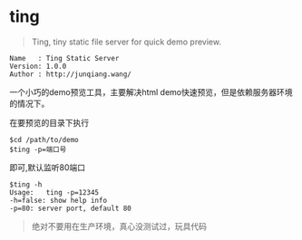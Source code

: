# ting
>Ting, tiny static file server for quick demo preview.

```
Name   : Ting Static Server
Version: 1.0.0
Author : http://junqiang.wang/
```  

一个小巧的demo预览工具，主要解决html demo快速预览，但是依赖服务器环境的情况下。

在要预览的目录下执行
```
$cd /path/to/demo
$ting -p=端口号
```
即可,默认监听80端口

```
$ting -h
Usage:	 ting -p=12345
-h=false: show help info
-p=80: server port, default 80
```

>绝对不要用在生产环境，真心没测试过，玩具代码
